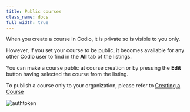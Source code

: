 ```yaml
---
title: Public courses
class_name: docs
full_width: true
---
```


When you create a course in Codio, it is private so is visible to you only.

However, if you set your course to be public, it becomes available for any other Codio user to find in the **All** tab of the listings.

You can make a course public at course creation or by pressing the **Edit** button having selected the course from the listing.

To publish a course only to your organization, please refer to [Creating a Course](/docs/courses/course-create)

<img alt="authtoken" src="/img/docs/course_edit.png" class="simple"/>


